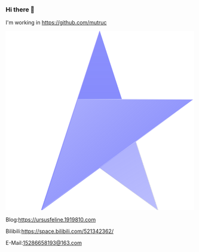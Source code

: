 ### Hi there 👋

I'm working in https://github.com/mutruc

![Image text](https://raw.githubusercontent.com/LGY07/LGY07/cf73d73cb988f00f2977a745e28ac1cb1de329ea/Mutruc.svg)

Blog:https://ursusfeline.1919810.com

Bilibili:https://space.bilibili.com/521342362/

E-Mail:15286658193@163.com
